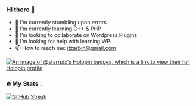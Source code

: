 ### Hi there 👋
- 🔭 I’m currently stumbling upon errors
- 🌱 I’m currently learning C++ & PHP
- 👯 I’m looking to collaborate on Wordpress Plugins
- 🤔 I’m looking for help with learning WP.
- 📫 How to reach me: itzarbin@gmail.com

[![An image of @starrpix's Holopin badges, which is a link to view their full Holopin profile](https://holopin.me/starrpix)](https://holopin.io/@starrpix)


### :fire: My Stats :

[![GitHub Streak](http://github-readme-streak-stats.herokuapp.com?user=Starrpix&theme=dark&background=000000)](https://git.io/streak-stats)


<!--
**Starrpix/Starrpix** is a ✨ _special_ ✨ repository because its `README.md` (this file) appears on your GitHub profile.

Here are some ideas to get you started:

- 🔭 I’m currently working on ...
- 🌱 I’m currently learning ...
- 👯 I’m looking to collaborate on ...
- 🤔 I’m looking for help with ...
- 💬 Ask me about ...
- 📫 How to reach me: ...
- 😄 Pronouns: ...
- ⚡ Fun fact: ...
-->
